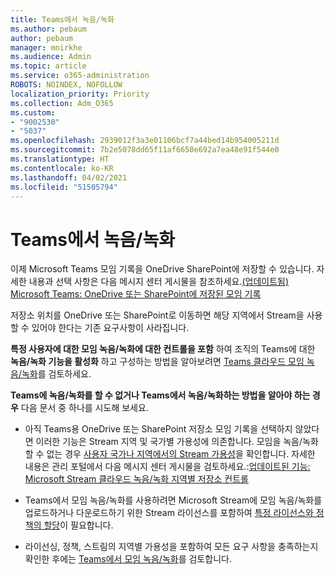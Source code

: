```yaml
---
title: Teams에서 녹음/녹화
ms.author: pebaum
author: pebaum
manager: mnirkhe
ms.audience: Admin
ms.topic: article
ms.service: o365-administration
ROBOTS: NOINDEX, NOFOLLOW
localization_priority: Priority
ms.collection: Adm_O365
ms.custom:
- "9002530"
- "5037"
ms.openlocfilehash: 2939012f3a3e01106bcf7a44bed14b954005211d
ms.sourcegitcommit: 7b2e5078dd65f11af6650e692a7ea48e91f544e0
ms.translationtype: HT
ms.contentlocale: ko-KR
ms.lasthandoff: 04/02/2021
ms.locfileid: "51505794"
---
```

# <a name="recording-in-teams"></a>Teams에서 녹음/녹화

이제 Microsoft Teams 모임 기록을 OneDrive SharePoint에 저장할 수 있습니다. 자세한 내용과 선택 사항은 다음 메시지 센터 게시물을 참조하세요.[(업데이트됨) Microsoft Teams: OneDrive 또는 SharePoint에 저장된 모임 기록](https://portal.microsoft.com/Adminportal/Home?ref=MessageCenter&id=MC222640)

저장소 위치를 OneDrive 또는 SharePoint로 이동하면 해당 지역에서 Stream을 사용할 수 있어야 한다는 기존 요구사항이 사라집니다.

**특정 사용자에 대한 모임 녹음/녹화에 대한 컨트롤을 포함** 하여 조직의 Teams에 대한 **녹음/녹화 기능을 활성화** 하고 구성하는 방법을 알아보려면 [Teams 클라우드 모임 녹음/녹화](https://docs.microsoft.com/microsoftteams/cloud-recording)를 검토하세요.

**Teams에 녹음/녹화를 할 수 없거나 Teams에서 녹음/녹화하는 방법을 알아야 하는 경우** 다음 문서 중 하나를 시도해 보세요.

- 아직 Teams용 OneDrive 또는 SharePoint 저장소 모임 기록을 선택하지 않았다면 이러한 기능은 Stream 지역 및 국가별 가용성에 의존합니다. 모임을 녹음/녹화할 수 없는 경우 [사용자 국가나 지역에서의 Stream 가용성](https://docs.microsoft.com/stream/faq#which-regions-does-microsoft-stream-host-my-data-in)을 확인합니다. 자세한 내용은 관리 포털에서 다음 메시지 센터 게시물을 검토하세요.:[업데이트된 기능: Microsoft Stream 클라우드 녹음/녹화 지역별 저장소 컨트롤](https://admin.microsoft.com/AdminPortal/Home#/MessageCenter?id=MC214327)

- Teams에서 모임 녹음/녹화를 사용하려면 Microsoft Stream에 모임 녹음/녹화를 업로드하거나 다운로드하기 위한 Stream 라이선스를 포함하여 [특정 라이선스와 정책의 할당](https://docs.microsoft.com/microsoftteams/cloud-recording#prerequisites-for-teams-cloud-meeting-recording)이 필요합니다.

- 라이선싱, 정책, 스트림의 지역별 가용성을 포함하여 모든 요구 사항을 충족하는지 확인한 후에는 [Teams에서 모임 녹음/녹화](https://support.office.com/article/34dfbe7f-b07d-4a27-b4c6-de62f1348c24)를 검토합니다.
